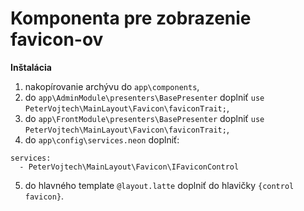 # Komponenta pre zobrazenie favicon-ov

**Inštalácia**
1. nakopírovanie archývu do `app\components`,
2. do `app\AdminModule\presenters\BasePresenter` doplniť `use PeterVojtech\MainLayout\Favicon\faviconTrait;`,
3. do `app\FrontModule\presenters\BasePresenter` doplniť `use PeterVojtech\MainLayout\Favicon\faviconTrait;`,
4. do `app\config\services.neon` doplniť:
```neon
services:
  - PeterVojtech\MainLayout\Favicon\IFaviconControl

```
5. do hlavného template `@layout.latte` doplniť do hlavičky `{control favicon}`.
